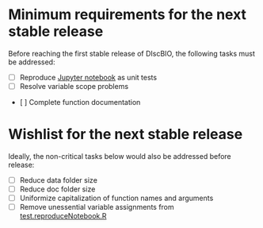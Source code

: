 # Minimum requirements for the next stable release

Before reaching the first stable release of DIscBIO, the following tasks must be addressed:

- [ ] Reproduce [Jupyter notebook](https://hub.gke.mybinder.org/user/systemsbiologist-pscan-tza36hyq/notebooks/DIscBIO.ipynb) as unit tests
- [ ] Resolve variable scope problems
- [ ] Complete function documentation

# Wishlist for the next stable release

Ideally, the non-critical tasks below would also be addressed before release:

- [ ] Reduce data folder size
- [ ] Reduce doc folder size
- [ ] Uniformize capitalization of function names and arguments
- [ ] Remove unessential variable assignments from [test.reproduceNotebook.R](tests/testthat/test.reproduceNotebook.R)
